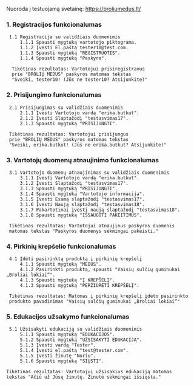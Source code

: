 ﻿Nuoroda į testuojamą svetainę: https://broliumedus.lt/

 ### **1. Registracijos funkcionalumas**  
     1.1 Registracija su validžiais duomenimis
         1.1.1 Spausti mygtuką vartotojo piktograma.
         1.1.2 Įvesti El.paštą tester10@test.com.
         1.1.3 Spausti mygtuką "REGISTRUOTIS".
         1.1.4 Spausti mygtuką "Paskyra".

      Tikėtinas rezultatas: Vartotojui prisiregistravus 
      prie "BROLIŲ MEDUS" paskyros matomas tekstas 
      "Sveiki, tester10! (Jūs ne tester10? Atsijunkite)"
### **2. Prisijungimo funkcionalumas**
     2.1 Prisijungimas su validžiais duomenimis
         2.1.1 Įvesti Vartotojo vardą "erika.butkut".
         2.1.2 Įvesti Slaptažodį "testasvimas17".
         2.1.3 Spausti mygtuką "PRISIJUNGTI".

     Tikėtinas rezultatas: Vartotojui prisijungus 
     prie "BROLIŲ MEDUS" paskyros matomas tekstas   
     "Sveiki, erika.butkut! (Jūs ne erika.butkut? Atsijunkite)"
### **3. Vartotojų duomenų atnaujinimo funkcionalumas**
     3.1 Vartotojo duomenų atnaujinimas su validžiais duomenimis
         3.1.1 Įvesti Vartotojo vardą "erika.butkut".
         3.1.2 Įvesti Slaptažodį "testasvimas17".
         3.1.3 Spausti mygtuką "PRISIJUNGTI".
         3.1.4 Spausti mygtuką "Vartotojo informacija".
         3.1.5 Įvesti Esamą slaptažodį "testasvimas17".
         3.1.6 Įvesti Naują slaptažodį "testasvimas18".
         3.1.7 Pakartotinai įvesti naują slaptažodį "testasvimas18".
         3.1.8 Spausti mygtuką "IŠSAUGOTI PAKEITIMUS".

     Tikėtinas rezultatas: Vartotojui atnaujinus paskyros duomenis       
     matomas tekstas "Paskyros duomenys sėkmingai pakeisti."
### **4. Pirkinių krepšelio funkcionalumas**
     4.1 Įdėti pasirinktą produktą į pirkinių krepšelį
         4.1.1 Spausti mygtuką "MEDUS".
         4.1.2 Pasirinkti produktą, spausti "Vaisių sulčių guminukai „Broliai lokiai“".
         4.1.3 Spausti mygtuką "Į KREPŠELĮ".
         4.1.3 Spausti mygtuką "PERŽIŪRĖTI KREPŠELĮ".

     Tikėtinas rezultatas: Matomas į pirkinių krepšelį įdėto pasirinkto         
     produkto pavadinimas "Vaisių sulčių guminukai „Broliai lokiai“"
### **5. Edukacijos užsakymo funkcionalumas**
     5.1 Užsisakyti edukaciją su validžiais duomenimis
         5.1.1 Spausti mygtuką "EDUKACIJOS".
         5.1.2 Spausti mygtuką "UŽSISAKYTI EDUKACIJĄ".
         5.1.3 Įvesti vardą "Tester".
         5.1.4 Įvesti el.paštą "test@tester.com".
         5.1.5 Įvesti žinutę "Noriu".
         5.1.6 Spausti mygtuką "SIŲSTI".

    Tikėtinas rezultatas: Vartotojui užsisakius edukaciją matomas      
    tekstas "Ačiū už Jūsų žinutę. Žinutė sėkmingai išsiųsta."




